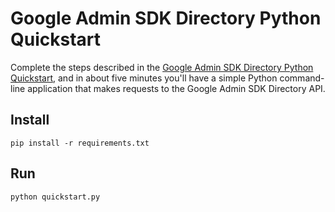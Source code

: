 # Google Admin SDK Directory Python Quickstart

Complete the steps described in the [Google Admin SDK Directory Python
Quickstart](https://developers.google.com/admin-sdk/directory/v1/quickstart/python), and in about five minutes you'll have a simple
Python command-line application that makes requests to the Google Admin SDK
Directory API.

## Install

```
pip install -r requirements.txt
```

## Run

```
python quickstart.py
```
